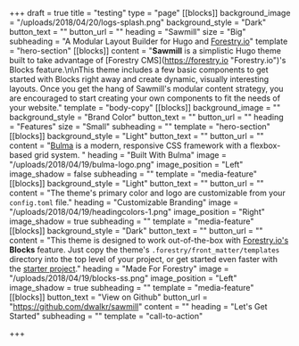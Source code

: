 +++
draft = true
title = "testing"
type = "page"
[[blocks]]
background_image = "/uploads/2018/04/20/logs-splash.png"
background_style = "Dark"
button_text = ""
button_url = ""
heading = "Sawmill"
size = "Big"
subheading = "A Modular Layout Builder for Hugo and [Forestry.io](https://forestry.io)"
template = "hero-section"
[[blocks]]
content = "**Sawmill** is a simplistic Hugo theme built to take advantage of [Forestry CMS](https://forestry.io \"Forestry.io\")'s Blocks feature.\n\nThis theme includes a few basic components to get started with Blocks right away and create dynamic, visually interesting layouts. Once you get the hang of Sawmill's modular content strategy, you are encouraged to start creating your own components to fit the needs of your website."
template = "body-copy"
[[blocks]]
background_image = ""
background_style = "Brand Color"
button_text = ""
button_url = ""
heading = "Features"
size = "Small"
subheading = ""
template = "hero-section"
[[blocks]]
background_style = "Light"
button_text = ""
button_url = ""
content = "[Bulma](https://bulma.io/) is a modern, responsive CSS framework with a flexbox-based grid system. "
heading = "Built With Bulma"
image = "/uploads/2018/04/19/bulma-logo.png"
image_position = "Left"
image_shadow = false
subheading = ""
template = "media-feature"
[[blocks]]
background_style = "Light"
button_text = ""
button_url = ""
content = "The theme's primary color and logo are customizable from your `config.toml` file."
heading = "Customizable Branding"
image = "/uploads/2018/04/19/headingcolors-1.png"
image_position = "Right"
image_shadow = true
subheading = ""
template = "media-feature"
[[blocks]]
background_style = "Dark"
button_text = ""
button_url = ""
content = "This theme is designed to work out-of-the-box with [Forestry.io's](https://forestry.io) **Blocks** feature. Just copy the theme's `.forestry/front_matter/templates` directory into the top level of your project, or get started even faster with the [starter project](https://github.com/dwalkr/sawmill-starter)."
heading = "Made For Forestry"
image = "/uploads/2018/04/19/blocks-ss.png"
image_position = "Left"
image_shadow = true
subheading = ""
template = "media-feature"
[[blocks]]
button_text = "View on Github"
button_url = "https://github.com/dwalkr/sawmill"
content = ""
heading = "Let's Get Started"
subheading = ""
template = "call-to-action"

+++
